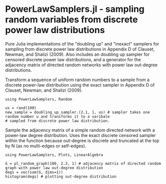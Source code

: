 # PowerLawSamplers.jl - sampling random variables from discrete power law distributions

Pure Julia implementations of the "doubling up" and "inexact" samplers for sampling from discrete power law
distributions in Appendix D of Clauset, Newman, and Shalizi (2009). Also includes an doubling up sampler
for censored discrete power law distributions, and a generator for the adjacency matrix of directed random
networks with power law out-degree distributions.

Transform a sequence of uniform random numbers to a sample from a discrete power-law distribution
using the exact sampler in Appendix D of Clauset, Newman, and Shalizi (2009).

```
using PowerLawSamplers, Random

us = rand(100)
new_sample = doubling_up_sampler.(2.1, 1, us) # sampler takes one random number u and transforms it to a varibale
# sampled from discrete power law distribution. 

```

Sample the adjacency matrix of a simple random directed network with a power-law degree distribution. Uses the exact discrete censored
sampler within the function because out-degree is discrete and truncated at the top by N (as no multi-edges or self-edges).

```
using PowerLawSamplers, Plots, LinearAlgebra

G = pl_random_graph(100, 2.3, 1) # adjacency matrix of directed random graph with power law out-degree distribution
degs = vec(sum(G, dims=1))
histogram(degs) # plotting out-degree distribution
```

